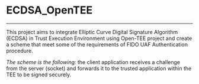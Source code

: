 # ECDSA_OpenTEE
---

This project aims to integrate Elliptic Curve Digital Signature Algorithm (ECDSA) in Trust Execution Environment using Open-TEE project and create a scheme that meet some of the requirements of FIDO UAF Authentication procedure. 

_The scheme is the following:_
the client application receives a challenge from the server (socket) and forwards it to the trusted application within the TEE to be           signed securely.
